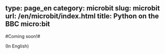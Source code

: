 type: page_en
category: microbit
slug: microbit
url: /en/microbit/index.html
title: Python on the BBC micro:bit
---

#Coming soon!#

(In English)
